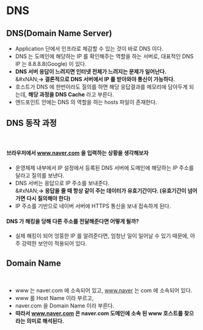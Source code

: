 # DNS

## DNS(Domain Name Server)

* Application 단에서 인프라로 체감할 수 있는 것이 바로 DNS 이다.
* DNS 는 도메인에 해당하는 IP 를 확인해주는 역할을 하는 서버로, 대표적인 DNS IP 는 8.8.8.8(Google) 이 있다.
* **DNS 서버 응답이 느려지면 인터넷 전체가 느려지는 문제가 일어난다.**\
  &#xNAN;**-> 결론적으로 DNS 서버에서 IP 를 받아와야 통신이 가능하다.**
* 호스트가 DNS 에 한번이라도 질의를 하면 해당 응답결과를 메모리에 담아두게 되는데, **해당 과정을 DNS Cache** 라고 부른다.
* 엔드포인트 안에는 DNS 의 역할을 하는 hosts 파일이 존재한다.

## DNS 동작 과정

<figure><img src="../../../../../.gitbook/assets/스크린샷 2024-01-06 16.34.14.png" alt=""><figcaption></figcaption></figure>

#### 브라우저에서 www.naver.com 을 입력하는 상황을 생각해보자

* 운영체제 내부에서 IP 설정에서 등록된 DNS 서버에 도메인에 해당하는 IP 주소를 달라고 질의를 보낸다.
* DNS 서버는 응답으로 IP 주소를 보내준다.\
  &#xNAN;**-> 응답을 줄 때 항상 같이 주는 데이터가 유효기간이다. (유효기간이 넘어가면 다시 질의해야 한다)**
* IP 주소를 기반으로 네이버 서버에 HTTPS 통신을 보내 접속하게 된다.

#### DNS 가 해킹을 당해 다른 주소를 전달해준다면 어떻게 될까?

* 실제 해킹이 되어 엉뚱한 IP 를 알려준다면, 엄청난 일이 일어날 수 있기 때문에, 아주 강력한 보안이 적용되어 있다.

## Domain Name

<figure><img src="../../../../../.gitbook/assets/스크린샷 2024-01-06 16.29.59.png" alt=""><figcaption></figcaption></figure>

* www 는 naver.com 에 소속되어 있고, www.naver 는 com 에 소속되어 있다.
* www 를 Host Name 이라 부르고,
* naver.com 을 Domain Name 이라 부른다.
* **따라서 www.naver.com 은 naver.com 도메인에 소속 된 www 호스트를 찾으라는 의미로 해석된다.**
